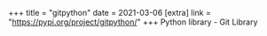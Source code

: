 +++
title = "gitpython"
date = 2021-03-06
[extra]
link = "https://pypi.org/project/gitpython/"
+++
Python library - Git Library

